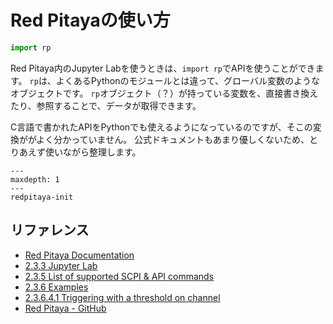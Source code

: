 # Red Pitayaの使い方

```python
import rp
```

Red Pitaya内のJupyter Labを使うときは、``import rp``でAPIを使うことができます。
``rp``は、よくあるPythonのモジュールとは違って、グローバル変数のようなオブジェクトです。
``rp``オブジェクト（？）が持っている変数を、直接書き換えたり、参照することで、データが取得できます。

C言語で書かれたAPIをPythonでも使えるようになっているのですが、そこの変換ががよく分かっていません。
公式ドキュメントもあまり優しくないため、とりあえず使いながら整理します。

```{toctree}
---
maxdepth: 1
---
redpitaya-init
```


## リファレンス

- [Red Pitaya Documentation](https://redpitaya.readthedocs.io/en/latest/)
- [2.3.3 Jupyter Lab](https://redpitaya.readthedocs.io/en/latest/appsFeatures/remoteControl/jupyter/Jupyter.html)
- [2.3.5 List of supported SCPI & API commands](https://redpitaya.readthedocs.io/en/latest/appsFeatures/remoteControl/command_list.html)
- [2.3.6 Examples](https://redpitaya.readthedocs.io/en/latest/appsFeatures/remoteControl/examples_top.html)
- [2.3.6.4.1 Triggering with a threshold on channel](https://redpitaya.readthedocs.io/en/latest/appsFeatures/examples/acquisition/acqRF-exm1.html)
- [Red Pitaya - GitHub](https://github.com/RedPitaya/RedPitaya)
